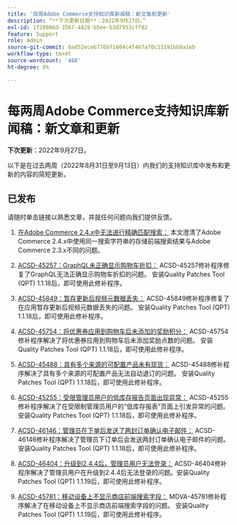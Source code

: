 ```yaml
---
title: '双周Adobe Commerce支持知识库新闻稿：新文章和更新'
description: “**下次更新日期**：2022年9月27日。”
exl-id: 1f28086d-3567-4828-b5ee-b3d7953cff82
feature: Support
role: Admin
source-git-commit: 0ad52eceb776b71604c4f467a70c13191bb9a1eb
workflow-type: tm+mt
source-wordcount: '468'
ht-degree: 0%

---
```


# 每两周Adobe Commerce支持知识库新闻稿：新文章和更新

**下次更新**：2022年9月27日。

以下是在过去两周（2022年8月31日至9月13日）内我们的支持知识库中发布和更新的内容的简短更新。

## 已发布

请随时单击链接以熟悉文章，并就任何问题向我们提供反馈。

1. [在Adobe Commerce 2.4.x中无法进行精确匹配搜索：](/help/troubleshooting/miscellaneous/exact-match-search-for-product-not-working-in-adobe-commerce.md) 本文澄清了Adobe Commerce 2.4.x中使用同一搜索字符串的存储前端搜索结果与Adobe Commerce 2.3.x不同的问题。

1. [ACSD-45257：GraphQL未正确显示购物车折扣：](/help/support-tools/patches-available-in-qpt-tool/v1-1-18/acsd-45257-graphql-doesnt-display-cart-discount-correctly.md) ACSD-45257修补程序修复了GraphQL无法正确显示购物车折扣的问题。 安装Quality Patches Tool (QPT) 1.1.18后，即可使用此修补程序。

1. [ACSD-45849：暂存更新后视频元数据丢失：](/help/support-tools/patches-available-in-qpt-tool/v1-1-18/acsd-45849-video-metadata-lost-after-staging-update.md) ACSD-45849修补程序修复了在应用暂存更新后视频元数据丢失的问题。 安装Quality Patches Tool (QPT) 1.1.18后，即可使用此修补程序。

1. [ACSD-45754：将优惠券应用到购物车后未添加的奖励积分：](https://experienceleague.adobe.com/docs/commerce-knowledge-base/kb/support-tools/patches/acsd-45754-reward-points-not-added-after-applying-coupon-to-the-cart.html) ACSD-45754修补程序解决了将优惠券应用到购物车后未添加奖励点数的问题。 安装Quality Patches Tool (QPT) 1.1.18后，即可使用此修补程序。

1. [ACSD-45488：具有多个来源的可配置产品未有现货：](/help/support-tools/patches-available-in-qpt-tool/v1-1-18/acsd-45488-configurable-product-with-multiple-sources-not-returned-to-in-stock.md) ACSD-45488修补程序解决了具有多个来源的可配置产品无法自动退订的问题。 安装Quality Patches Tool (QPT) 1.1.18后，即可使用此修补程序。

1. [ACSD-45255：受限管理员用户的低库存报告页面出现异常：](/help/support-tools/patches-available-in-qpt-tool/v1-1-18/acsd-45255-exception-on-low-stock-report-page-for-restricted-admin-user.md) ACSD-45255修补程序解决了在受限制管理员用户的“低库存报表”页面上引发异常的问题。 安装Quality Patches Tool (QPT) 1.1.18后，即可使用此修补程序。

1. [ACSD-46146：管理员在下单后发送了两封订单确认电子邮件：](/help/support-tools/patches-available-in-qpt-tool/v1-1-18/acsd-46146-two-order-confirmation-emails-are-sent-after-placing-order-from-admin.md) ACSD-46146修补程序解决了管理员下订单后会发送两封订单确认电子邮件的问题。 安装Quality Patches Tool (QPT) 1.1.18后，即可使用此修补程序。

1. [ACSD-46404：升级到2.4.4后，管理员用户无法登录：](/help/support-tools/patches-available-in-qpt-tool/v1-1-19/acsd-46404-admin-user-cannot-log-in-after-upgrading-to-2-4-4.md) ACSD-46404修补程序解决了管理员用户在升级到2.4.4后无法登录的问题。安装Quality Patches Tool (QPT) 1.1.19后，即可使用此修补程序。

1. [ACSD-45781：移动设备上不显示商店前端搜索字段：](/help/support-tools/patches-available-in-qpt-tool/v1-1-19/acsd-45781-store-front-search-field-not-displayed-on-mobile.md) MDVA-45781修补程序解决了在移动设备上不显示商店前端搜索字段的问题。 安装Quality Patches Tool (QPT) 1.1.19后，即可使用此修补程序。
